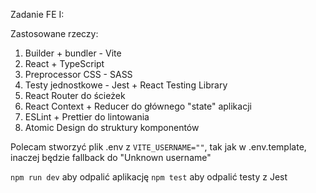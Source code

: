 Zadanie FE I:

Zastosowane rzeczy:

1. Builder + bundler - Vite
2. React + TypeScript
3. Preprocessor CSS - SASS
4. Testy jednostkowe - Jest + React Testing Library
5. React Router do ścieżek
6. React Context + Reducer do głównego "state" aplikacji
7. ESLint + Prettier do lintowania
8. Atomic Design do struktury komponentów

Polecam stworzyć plik .env z `VITE_USERNAME=""`, tak jak w .env.template,
inaczej będzie fallback do "Unknown username"

`npm run dev` aby odpalić aplikację `npm test` aby odpalić testy z Jest
